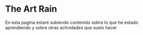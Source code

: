 # The Art Rain
En esta pagína estaré subiendo contenido sobre lo que he estado aprendiendo y sobre otras actividades que suelo hacer